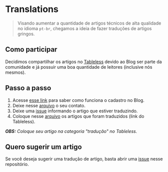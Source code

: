# Translations

> Visando aumentar a quantidade de artigos técnicos de alta qualidade no idioma `pt-br`, chegamos a ideia de fazer traduções de artigos gringos.

## Como participar

Decidimos compartilhar os artigos no [Tableless](http://tableless.com.br) devido ao Blog ser parte da comunidade e já possuir uma boa quantidade de leitores (inclusive nós mesmos).

## Passo a passo

1. Acesse [esse link](http://tableless.com.br/seja-um-autor/) para saber como funciona o cadastro no Blog.
2. Deixe nesse [arquivo](/projects/translations/contributors.md) o seu contato.
3. Deixe uma [issue](https://github.com/femug-abc/femug-abc/issues) informando o artigo que estiver traduzindo.
4. Coloque nesse [arquivo](/projects/translations/translated.md) os artigos que foram traduzidos (link do Tableless).

***OBS:*** *Coloque seu artigo na categoria "tradução" no Tableless.*

## Quero sugerir um artigo

Se você deseja sugerir uma tradução de artigo, basta abrir uma [issue](https://github.com/femug-abc/femug-abc/issues) nesse repositório.
